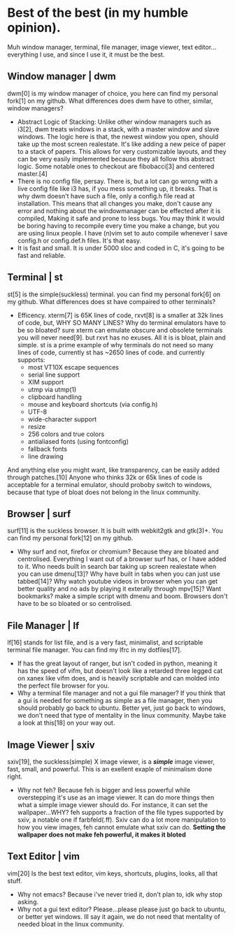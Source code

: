 Best of the best (in my humble opinion).
========================================
Muh window manager, terminal, file manager, image viewer, text editor... everything I use, and since I use it, it must be the best.

Window manager | dwm
--------------------
dwm[0] is my window manager of choice, you here can find my personal fork[1] on my github.
What differences does dwm have to other, similar, window managers?  
  - Abstract Logic of Stacking: Unlike other window managers such as i3[2], dwm treats windows in a stack, with a master window and slave windows. The logic here is that, the newest window you open, should take up the most screen realestate. It's like adding a new peice of paper to a stack of papers. This allows for very customizable layouts, and they can be very easily implemented because they all follow this abstract logic. Some notable ones to checkout are fibobacci[3] and centered master.[4]
  - There is no config file, persay. There is, but a lot can go wrong with a live config file like i3 has, if you mess something up, it breaks. That is why dwm doesn't have such a file, only a config.h file read at installation. This means that all changes you make, don't cause any error and nothing about the windowmanager can be effected after it is compiled, Making it safe and prone to less bugs. You may think it would be boring having to recompile every time you make a change, but you are using linux people. I have (n)vim set to auto compile whenever I save config.h or config.def.h files. It's that easy.
  - It is fast and small. It is under 5000 sloc and coded in C, it's going to be fast and reliable.

Terminal | st
-------------
st[5] is the simple(suckless) terminal. you can find my personal fork[6] on my github.
What differences does st have compaired to other terminals?
  - Efficency. xterm[7] is 65K lines of code, rxvt[8] is a smaller at 32k lines of code, but, WHY SO MANY LINES? Why do terminal emulators have to be so bloated? sure xterm can emulate obscure and obsolete terminals you will never need[9]. but rxvt has no exuses. All it is is bloat, plain and simple. st is a prime example of why terminals do not need so many lines of code, currently st has ~2650 lines of code. and currently supports:
    - most VT10X escape sequences
    - serial line support
    - XIM support
    - utmp via utmp(1)
    - clipboard handling
    - mouse and keyboard shortcuts (via config.h)
    - UTF-8
    - wide-character support
    - resize
    - 256 colors and true colors
    - antialiased fonts (using fontconfig)
    - fallback fonts
    - line drawing
  
  And anything else you might want, like transparency, can be easily added through patches.[10] Anyone who thinks 32k or 65k lines of code is acceptable for a terminal emulator, should proboby switch to windows, because that type of bloat does not belong in the linux community.

Browser | surf
--------------
surf[11] is the suckless browser. It is built with webkit2gtk and gtk(3)+. You can find my personal fork[12] on my github.
  - Why surf and not, firefox or chromium? Because they are bloated and centrolised. Everything I want out of a browser surf has, or I have added to it. Who needs built in search bar taking up screen realestate when you can use dmenu[13]? Why have built in tabs when you can just use tabbed[14]? Why watch youtube videos in browser when you can get better quality and no ads by playing it exterally through mpv[15]? Want bookmarks? make a simple script with dmenu and boom. Browsers don't have to be so bloated or so centrolised.

File Manager | lf
-----------------
lf[16] stands for list file, and is a very fast, minimalist, and scriptable terminal file manager. You can find my lfrc in my dotfiles[17].
  - lf has the great layout of ranger, but isn't coded in python, meaning it has the speed of vifm, but doesn't look like a retarded three legged cat on xanex like vifm does, and is heavily scriptable and can molded into the perfect file browser for you.
  - Why a terminal file manager and not a gui file manager? If you think that a gui is needed for something as simple as a file manager, then you should probably go back to ubuntu. Better yet, just go back to windows, we don't need that type of mentality in the linux community. Maybe take a look at this[18] on your way out.

Image Viewer | sxiv
-------------------
sxiv[19], the suckless(simple) X image viewer, is a ***simple*** image viewer, fast, small, and powerful. This is an exellent exaple of minimalism done right.
  - Why not feh? Because feh is bigger and less powerful while overstepping it's use as an image viewer. It can do more things then what a simple image viewer should do. For instance, it can set the wallpaper...WHY? feh supports a fraction of the file types supported by sxiv, a notable one if farbfeld(.ff). Sxiv can do a lot more manipulation to how you view images, feh cannot emulate what sxiv can do. **Setting the wallpaper does not make feh powerful, it makes it bloted**
  
Text Editor | vim
----------------------
vim[20] Is the best text editor, vim keys, shortcuts, plugins, looks, all that stuff.
  - Why not emacs? Because i've never tried it, don't plan to, idk why stop asking.
  - Why not a gui text editor? Please...please please just go back to ubuntu, or better yet windows. Ill say it again, we do not need that mentality of needed bloat in the linux community.
